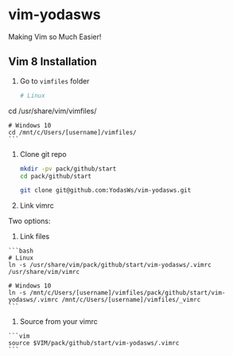# vim-yodasws
Making Vim so Much Easier!

## Vim 8 Installation

1. Go to `vimfiles` folder
	```bash
	# Linux
  cd /usr/share/vim/vimfiles/

	# Windows 10
	cd /mnt/c/Users/[username]/vimfiles/
	```

1. Clone git repo

	```bash
	mkdir -pv pack/github/start
	cd pack/github/start

	git clone git@github.com:YodasWs/vim-yodasws.git
	```

1. Link vimrc

  Two options:

  1. Link files

    ```bash
    # Linux
    ln -s /usr/share/vim/pack/github/start/vim-yodasws/.vimrc /usr/share/vim/vimrc

    # Windows 10
    ln -s /mnt/c/Users/[username]/vimfiles/pack/github/start/vim-yodasws/.vimrc /mnt/c/Users/[username]/vimfiles/_vimrc
    ```

  1. Source from your vimrc

    ```vim
    source $VIM/pack/github/start/vim-yodasws/.vimrc
    ```
